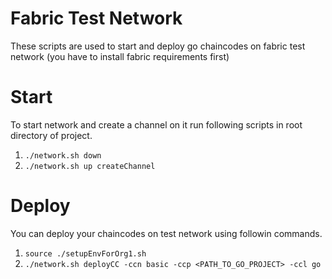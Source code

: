 # Fabric Test Network
These scripts are used to start and deploy go chaincodes on fabric test network (you have to install fabric requirements first)

# Start
To start network and create a channel on it run following scripts in root directory of project.
1. ```./network.sh down```
2. ```./network.sh up createChannel```

# Deploy
You can deploy your chaincodes on test network using followin commands. 
1. ```source ./setupEnvForOrg1.sh``` 
2. ```./network.sh deployCC -ccn basic -ccp <PATH_TO_GO_PROJECT> -ccl go```
